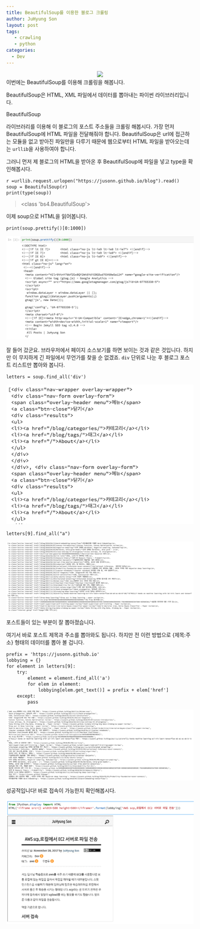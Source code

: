```yaml
---
title: BeautifulSoup를 이용한 블로그 크롤링
author: JuHyung Son
layout: post
tags:
   - crawling
   - python
categories:
  - Dev
---
```

<div align="center"> <img src="https://www.crummy.com/software/BeautifulSoup/bs4/doc/_images/6.1.jpg"/> </div>
이번에는 BeautifulSoup를 이용해 크롤링을 해봅니다.

BeautifulSoup은 HTML, XML 파일에서 데이터를 뽑아내는 파이썬 라이브러리입니다.


<a link="https://www.crummy.com/software/BeautifulSoup/bs4/doc/">BeautifulSoup</a>

라이브러리를 이용해 이 블로그의 포스트 주소들을 크롤링 해봅시다. 가장 먼저 BeautifulSoup에 HTML 파일을 전달해줘야 합니다. BeautifulSoup은 url에 접근하는 모듈을 없고 받아진 파일만을 다루기 때문에 웹으로부터 HTML 파일을 받아오는데는 `urllib`을 사용하여야 합니다.

그러니 먼저 제 블로그의 HTML을 받아온 후 BeautifulSoup에 파일을 넣고 type을 확인해봅시다.
```
r =urllib.request.urlopen("https://jusonn.github.io/blog").read()
soup = BeautifulSoup(r)
print(type(soup))
```
> <class 'bs4.BeautifulSoup'>

이제 soup으로 HTML을 읽어봅니다.
```
print(soup.prettify()[0:1000])
```
<div align="center"> <img src="/image/crawling/1.png"/> </div>

잘 들어 갔군요. 브라우저에서 페이지 소스보기를 하면 보이는 것과 같은 것입니다. 하지만 이 무지하게 긴 파일에서 무언가를 찾을 순 없겠죠. `div` 단위로 나눈 후 블로그 포스트 리스트만 뽑아와 봅니다.
```
letters = soup.find_all('div')
```
<div align="center"> <img src="/image/crawling/2.png"/> </div>

```
letters[9].find_all("a")
```
<div align="center"> <img src="/image/crawling/3.png"/> </div>

포스트들이 있는 부분이 잘 뽑아졌습니다.

여기서 바로 포스트 제목과 주소를 뽑아와도 됩니다. 하지만 전 이런 방법으로 {제목:주소} 형태의 데이터를 뽑아 볼 겁니다.
```
prefix = 'https://jusonn.github.io'
lobbying = {}
for element in letters[9]:
    try:
        element = element.find_all('a')
        for elem in element:
            lobbying[elem.get_text()] = prefix + elem['href']
    except:
        pass
```
<div align="center"> <img src="/image/crawling/5.png"/> </div>

성공적입니다! 바로 접속이 가능한지 확인해봅시다.

<div align="center"> <img src="/image/crawling/6.png"/> </div>
